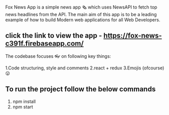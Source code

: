 Fox News App is a simple news app 🗞️ which uses NewsAPI to fetch top news headlines from the API. The main aim of this app is to be a leading example of how to build Modern web applications for all Web Developers.

 ## click the link to view the app - https://fox-news-c391f.firebaseapp.com/

The codebase focuses 👓 on following key things:

1.Code structuring, style and comments
2.react + redux
3.Emojis (ofcourse) 😛

## To run the project follow the below commands
 1. npm install
 2. npm start
